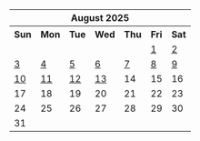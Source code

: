 <table align="center" border="0" cellpadding="0" cellspacing="0" class="month">
 <tr>
  <th class="month" colspan="7">
   August 2025
  </th>
 </tr>
 <tr>
  <th class="sun">
   Sun
  </th>
  <th class="mon">
   Mon
  </th>
  <th class="tue">
   Tue
  </th>
  <th class="wed">
   Wed
  </th>
  <th class="thu">
   Thu
  </th>
  <th class="fri">
   Fri
  </th>
  <th class="sat">
   Sat
  </th>
 </tr>
 <tr>
  <td class="noday">
  </td>
  <td class="noday">
  </td>
  <td class="noday">
  </td>
  <td class="noday">
  </td>
  <td class="noday">
  </td>
  <td class="fri">
   <a href="20250801.py">
    1
   </a>
  </td>
  <td class="sat">
   <a href="20250802.py">
    2
   </a>
  </td>
 </tr>
 <tr>
  <td class="sun">
   <a href="20250803.py">
    3
   </a>
  </td>
  <td class="mon">
   <a href="20250804.py">
    4
   </a>
  </td>
  <td class="tue">
   <a href="20250805.py">
    5
   </a>
  </td>
  <td class="wed">
   <a href="20250806.py">
    6
   </a>
  </td>
  <td class="thu">
   <a href="20250807.py">
    7
   </a>
  </td>
  <td class="fri">
   <a href="20250808.py">
    8
   </a>
  </td>
  <td class="sat">
   <a href="20250809.py">
    9
   </a>
  </td>
 </tr>
 <tr>
  <td class="sun">
   <a href="20250810.py">
    10
   </a>
  </td>
  <td class="mon">
   <a href="20250811.py">
    11
   </a>
  </td>
  <td class="tue">
   <a href="20250812.py">
    12
   </a>
  </td>
  <td class="wed">
   <a href="20250813.py">
    13
   </a>
  </td>
  <td class="thu">
   14
  </td>
  <td class="fri">
   15
  </td>
  <td class="sat">
   16
  </td>
 </tr>
 <tr>
  <td class="sun">
   17
  </td>
  <td class="mon">
   18
  </td>
  <td class="tue">
   19
  </td>
  <td class="wed">
   20
  </td>
  <td class="thu">
   21
  </td>
  <td class="fri">
   22
  </td>
  <td class="sat">
   23
  </td>
 </tr>
 <tr>
  <td class="sun">
   24
  </td>
  <td class="mon">
   25
  </td>
  <td class="tue">
   26
  </td>
  <td class="wed">
   27
  </td>
  <td class="thu">
   28
  </td>
  <td class="fri">
   29
  </td>
  <td class="sat">
   30
  </td>
 </tr>
 <tr>
  <td class="sun">
   31
  </td>
  <td class="noday">
  </td>
  <td class="noday">
  </td>
  <td class="noday">
  </td>
  <td class="noday">
  </td>
  <td class="noday">
  </td>
  <td class="noday">
  </td>
 </tr>
</table>
